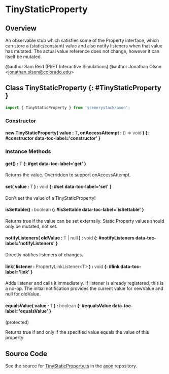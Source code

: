 # TinyStaticProperty

## Overview

An observable stub which satisfies some of the Property interface, which can store a (static/constant) value
and also notify listeners when that value has mutated. The actual value reference does not change, however it can
itself be mutated.

@author Sam Reid (PhET Interactive Simulations)
@author Jonathan Olson &lt;jonathan.olson@colorado.edu&gt;

## Class TinyStaticProperty {: #TinyStaticProperty }


```js
import { TinyStaticProperty } from 'scenerystack/axon';
```
### Constructor

#### new TinyStaticProperty( value : <span style="font-weight: 400; opacity: 80%;">T</span>, onAccessAttempt : <span style="font-weight: 400; opacity: 80%;">() =&gt; void</span> ) {: #constructor data-toc-label='constructor' }

### Instance Methods

#### get() : <span style="font-weight: 400; opacity: 80%;">T</span> {: #get data-toc-label='get' }

Returns the value. Overridden to support onAccessAttempt.

#### set( value : <span style="font-weight: 400; opacity: 80%;">T</span> ) : <span style="font-weight: 400; opacity: 80%;">void</span> {: #set data-toc-label='set' }

Don't set the value of a TinyStaticProperty!

#### isSettable() : <span style="font-weight: 400; opacity: 80%;">boolean</span> {: #isSettable data-toc-label='isSettable' }

Returns true if the value can be set externally. Static Property values should only be mutated, not set.

#### notifyListeners( oldValue : <span style="font-weight: 400; opacity: 80%;">T | null</span> ) : <span style="font-weight: 400; opacity: 80%;">void</span> {: #notifyListeners data-toc-label='notifyListeners' }

Directly notifies listeners of changes.

#### link( listener : <span style="font-weight: 400; opacity: 80%;">PropertyLinkListener&lt;T&gt;</span> ) : <span style="font-weight: 400; opacity: 80%;">void</span> {: #link data-toc-label='link' }

Adds listener and calls it immediately. If listener is already registered, this is a no-op. The initial
notification provides the current value for newValue and null for oldValue.

#### equalsValue( value : <span style="font-weight: 400; opacity: 80%;">T</span> ) : <span style="font-weight: 400; opacity: 80%;">boolean</span> {: #equalsValue data-toc-label='equalsValue' }

(protected)

Returns true if and only if the specified value equals the value of this property



## Source Code

See the source for [TinyStaticProperty.ts](https://github.com/phetsims/axon/blob/main/js/TinyStaticProperty.ts) in the [axon](https://github.com/phetsims/axon) repository.
